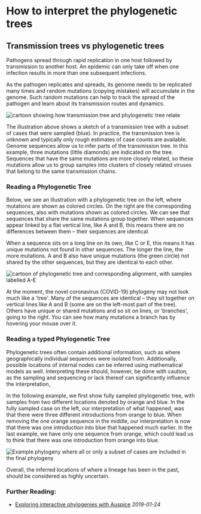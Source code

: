 # How to interpret the phylogenetic trees

## Transmission trees vs phylogenetic trees

Pathogens spread through rapid replication in one host followed by transmission to another host.
An epidemic can only take off when one infection results in more than one subsequent infections.

As the pathogen replicates and spreads, its genome needs to be replicated many times and random mutations (copying mistakes)  will accumulate in the genome.
Such random mutations can help to track the spread of the pathogen and learn about its transmission routes and dynamics.


![cartoon showing how transmission tree and phylogenetic tree relate](../../images/infection_tree_combined.png)


The illustration above shows a sketch of a transmission tree with a subset of cases that were sampled (blue).
In practice, the transmission tree is unknown and typically only rough estimates of case counts are available.
Genome sequences allow us to infer parts of the transmission tree.
In this example, three mutations (little diamonds) are indicated on the tree.
Sequences that have the same mutations are more closely related, so these mutations allow us to group samples into clusters of closely related viruses that belong to the same transmission chains.

### Reading a Phylogenetic Tree

Below, we see an illustration with a phylogenetic tree on the left, where mutations are shown as colored circles. On the right are the corresponding sequences, also with mutations shown as colored circles.
We can see that sequences that share the same mutations group together.
When sequences appear linked by a flat vertical line, like A and B, this means there are no differences between them – their sequences are identical.

When a sequence sits on a long line on its own, like C or E, this means it has unique mutations not found in other sequences. The longer the line, the more mutations.
A and B also have unique mutations (the green circle) not shared by the other sequences, but they are identical to each other.


![cartoon of phylogenetic tree and corresponding alignment, with samples labelled A-E](../../images/toy_alignment_tree.png)


At the moment, the novel coronavirus (COVID-19) phylogeny may not look much like a 'tree'.
Many of the sequences are identical – they sit together on vertical lines like A and B (some are on the left-most part of the tree).
Others have unique or shared mutations and so sit on lines, or 'branches', going to the right.
You can see how many mutations a branch has by hovering your mouse over it.

### Reading a typed Phylogenetic Tree

Phylogenetic trees often contain additional information, such as where geographically individual sequences were isolated from.
Additionally, possible locations of internal nodes can be inferred using mathematical models as well.
Interpreting these should, however, be done with caution, as the sampling and sequencing or lack thereof can significantly influence the interpretation,

In the following example, we first show fully sampled phylogenetic tree, with samples from two different locations denoted by orange and blue.
In the fully sampled case on the left, our interpretation of what happened, was that there were three different introductions from orange to blue.
When removing the one orange sequence in the middle, our interpretation is now that there was one introduction into blue that happened much earlier.
In the last example, we have only one sequence from orange, which could lead us to think that there was one introduction from orange into blue.

![Example phylogeny where all or only a subset of cases are included in the final phylogeny](../../images/introductions.png)


Overall, the inferred locations of where a lineage has been in the past, should be considered as highly uncertain.


### Further Reading:

* [Exploring interactive phylogenies with Auspice](https://neherlab.org/201901_krisp_auspice.html) _2019-01-24_

